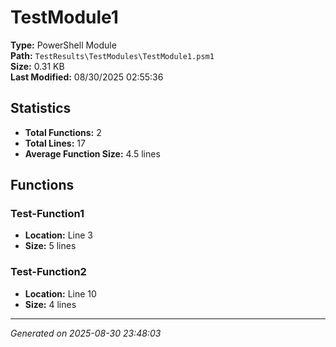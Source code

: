 # TestModule1

**Type:** PowerShell Module  
**Path:** `TestResults\TestModules\TestModule1.psm1`  
**Size:** 0.31 KB  
**Last Modified:** 08/30/2025 02:55:36  

## Statistics

- **Total Functions:** 2
- **Total Lines:** 17
- **Average Function Size:** 4.5 lines

## Functions


### Test-Function1

- **Location:** Line 3
- **Size:** 5 lines

 
### Test-Function2

- **Location:** Line 10
- **Size:** 4 lines



---
*Generated on 2025-08-30 23:48:03*
